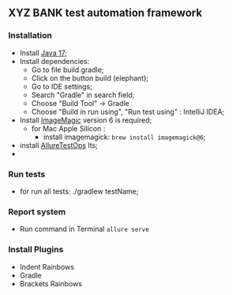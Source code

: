 ## XYZ BANK test automation framework

### Installation

* Install [Java 17](https://www.oracle.com/java/technologies/javase/jdk17-archive-downloads.html);
* Install dependencies:
    * Go to file build.gradle;
    * Click on the button build (elephant);
    * Go to IDE settings;
    * Search "Gradle" in search field;
    * Choose "Build Tool" -> Gradle
    * Choose "Build in run using", "Run test using" : IntelliJ IDEA;
* Install [ImageMagic](https://imagemagick.org/script/download.php) version 6 is required;
    * for Mac Apple Silicon :
        * install imagemagick: `brew install imagemagick@6`;
* install [AllureTestOps](https://docs.qameta.io/allure-testops/getstarted/installation/) lts;
*

### Run tests

* for run all tests: ./gradlew testName;

### Report system

* Run command in Terminal `allure serve`

### Install Plugins

* Indent Rainbows
* Gradle
* Brackets Rainbows